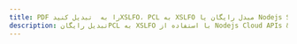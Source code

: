 ---title: PDF را به  تبدیل کنیدXSLFO، PCL به XSLFO مبدل رایگان یا Nodejs SDKdescription: تبدیل رایگانPCL به XSLFO با استفاده از Nodejs Cloud APIs & SDK همچنین اسناد PDF را در Cloud ایجاد، ویرایش و رندر کنید.---
